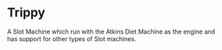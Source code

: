 # Trippy

A Slot Machine which run with the Atkins Diet Machine as the engine and has support for other types of Slot machines.

